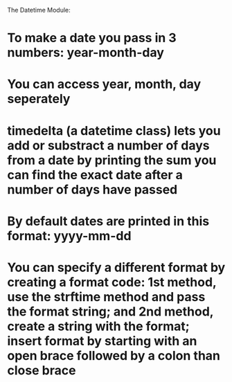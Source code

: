 The Datetime Module:

# To make a date you pass in 3 numbers: year-month-day
# You can access year, month, day seperately
# timedelta (a datetime class) lets you add or substract a number of days from a date by printing the sum you can find the exact date after a number of days have passed
# By default dates are printed in this format: yyyy-mm-dd
# You can specify a different format by creating a format code: 1st method, use the strftime method and pass the format string; and 2nd method, create a string with the format; insert format by starting with an open brace followed by a colon than close brace
